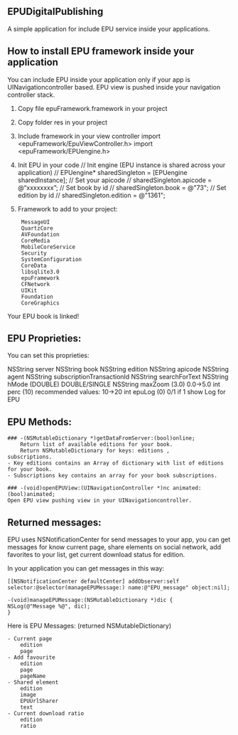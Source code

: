 ##	EPUDigitalPublishing

A simple application for include EPU service inside your applications.

##	How to install EPU framework inside your application
You can include EPU inside your application only if your app is UINavigationcontroller based. EPU view is pushed inside your navigation controller stack.

1. Copy file epuFramework.framework in your project
2. Copy folder res in your project

3. Include framework in your view controller
		import <epuFramework/EpuViewController.h>
		import <epuFramework/EPUengine.h>

4. Init EPU in your code
	// 	Init engine (EPU instance is shared across your application)
	//
	EPUengine* sharedSingleton = [EPUengine sharedInstance];
	// 	Set your apicode
	//
	sharedSingleton.apicode = @“xxxxxxxx”;
	//	Set book by id
  //
	sharedSingleton.book = @"73";
	//	Set edition by id
	//
	sharedSingleton.edition = @"1361";

5. Framework to add to your project:

		MessageUI
		QuartzCore
		AVFoundation
		CoreMedia
		MobileCoreService
		Security
		SystemConfiguration
		CoreData
		libsqlite3.0
		epuFramework
		CFNetwork
		UIKit
		Foundation
		CoreGraphics

Your EPU book is linked!

## EPU Proprieties:
You can set this proprieties:

 NSString  server
 NSString  book
 NSString  edition
 NSString  apicode
 NSString  agent
 NSString  subscriptionTransactionId
 NSString  searchForText
 NSString  hMode (DOUBLE) DOUBLE/SINGLE
 NSString  maxZoom (3.0) 0.0->5.0
 int perc (10) recommended values: 10->20
 int epuLog (0) 0/1 if 1 show Log for EPU


##	EPU Methods:

	###	-(NSMutableDictionary *)getDataFromServer:(bool)online;
		Return list of available editions for your book.
		Return NSMutableDictionary for keys: editions , 		subscriptions.
	- Key editions contains an Array of dictionary with list of editions for your book.
	- Subscriptions key contains an array for your book subscriptions.

	###	-(void)openEPUView:(UINavigationController *)nc animated:(bool)animated;
	Open EPU view pushing view in your UINavigationcontroller.


##	Returned messages:

EPU uses NSNotificationCenter for send messages to your app, you can get messages for know current page, share elements on social network, add favorites to your list, get current download status for edition. 

In your application you can get messages in this way: 

	[[NSNotificationCenter defaultCenter] addObserver:self selector:@selector(manageEPUMessage:) name:@"EPU_message" object:nil];

	-(void)manageEPUMessage:(NSMutableDictionary *)dic {
    NSLog(@"Message %@", dic);
	}

Here is EPU Messages: (returned NSMutableDictionary)

	- Current page
		edition
		page	
	- Add favourite
		edition
		page
		pageName	
	- Shared element	
		edition
		image
		EPUUrlSharer
		text
	- Current download ratio	
		edition
		ratio